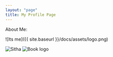 ```yaml
---
layout: "page"
title: My Profile Page
---
```


About Me:

![Its me]({{ site.baseurl }}/docs/assets/logo.png)

![Sitha]({{site.baseurl}}/skyline_blog/_posts/sitha.jpg)
![Book logo]({{site.baseurl}}/skyline_blog/docs/assets/logo.png)
